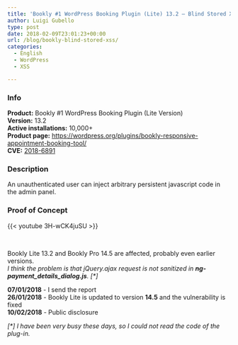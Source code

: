 ```yaml
---
title: 'Bookly #1 WordPress Booking Plugin (Lite) 13.2 – Blind Stored XSS'
author: Luigi Gubello
type: post
date: 2018-02-09T23:01:23+00:00
url: /blog/bookly-blind-stored-xss/
categories:
  - English
  - WordPress
  - XSS

---
```

### Info

**Product:** Bookly #1 WordPress Booking Plugin (Lite Version)  
**Version:** 13.2  
**Active installations:** 10,000+  
**Product page:** https://wordpress.org/plugins/bookly-responsive-appointment-booking-tool/   
**CVE:** [2018-6891](https://cve.mitre.org/cgi-bin/cvename.cgi?name=CVE-2018-6891)

### Description

An unauthenticated user can inject arbitrary persistent javascript code in the admin panel.

### Proof of Concept

{{< youtube 3H-wCK4juSU >}}

&nbsp;

Bookly Lite 13.2 and Bookly Pro 14.5 are affected, probably even earlier versions.  
_I think the problem is that jQuery.ajax request is not sanitized in **ng-payment_details_dialog.js**. [*]_

**07/01/2018** - I send the report  
**26/01/2018** - Bookly Lite is updated to version **14.5** and the vulnerability is fixed  
**10/02/2018** - Public disclosure

_[*] I have been very busy these days, so I could not read the code of the plug-in._
